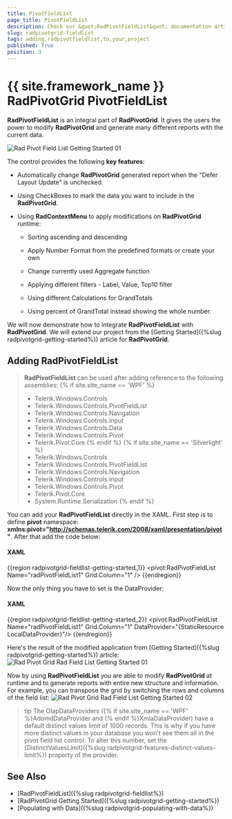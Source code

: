 ```yaml
---
title: PivotFieldList
page_title: PivotFieldList
description: Check our &quot;RadPivotFieldList&quot; documentation article for the RadPivotGrid {{ site.framework_name }} control.
slug: radpivotgrid-fieldlist
tags: adding,radpivotfieldlist,to,your,project
published: True
position: 3
---
```


# {{ site.framework_name }} RadPivotGrid PivotFieldList

__RadPivotFieldList__ is an integral part of __RadPivotGrid__. It gives the users the power to modify __RadPivotGrid__ and generate many different reports with the current data.

![Rad Pivot Field List Getting Started 01](images/RadPivotFieldList_GettingStarted_01.png)

The control provides the following **key features**:

* Automatically change __RadPivotGrid__ generated report when the "Defer Layout Update" is unchecked.

* Using CheckBoxes to mark the data you want to include in the __RadPivotGrid__.

* Using __RadContextMenu__ to apply modifications on __RadPivotGrid__ runtime:

	* Sorting ascending and descending

	* Apply Number Format from the predefined formats or create your own

	* Change currently used Aggregate function

	* Applying different filters - Label, Value, Top10 filter

	* Using different Calculations for GrandTotals

	* Using percent of GrandTotal instead showing the whole number.

We will now demonstrate how to integrate __RadPivotFieldList__ with __RadPivotGrid__. We will extend our project from the [Getting Started]({%slug radpivotgrid-getting-started%}) article for __RadPivotGrid__.

## Adding RadPivotFieldList

>__RadPivotFieldList__ can be used after adding reference to the following assemblies:
{% if site.site_name == 'WPF' %}
>	* Telerik.Windows.Controls
>	* Telerik.Windows.Controls.PivotFieldList
>	* Telerik.Windows.Controls.Navigation
>	* Telerik.Windows.Controls.Input
>	* Telerik.Windows.Controls.Data
>	* Telerik.Windows.Controls.Pivot
>	* Telerik.Pivot.Core
{% endif %}
{% if site.site_name == 'Silverlight' %}
>	* Telerik.Windows.Controls
>	* Telerik.Windows.Controls.PivotFieldList
>	* Telerik.Windows.Controls.Navigation
>	* Telerik.Windows.Controls.Input
>	* Telerik.Windows.Controls.Pivot
>	* Telerik.Pivot.Core
>	* System.Runtime.Serialization
{% endif %}

You can add your __RadPivotFieldList__ directly in the XAML. First step is to define __pivot__ namespace: __xmlns:pivot="http://schemas.telerik.com/2008/xaml/presentation/pivot"__. After that add the code below:        	

#### __XAML__  
{{region radpivotgrid-fieldlist-getting-started_1}}
	<pivot:RadPivotFieldList Name="radPivotFieldList1" Grid.Column="1" />
{{endregion}}

Now the only thing you have to set is the DataProvider:        	

#### __XAML__  
{{region radpivotgrid-fieldlist-getting-started_2}}
	<pivot:RadPivotFieldList Name="radPivotFieldList1" Grid.Column="1"  DataProvider="{StaticResource LocalDataProvider}"/>
{{endregion}}

Here's the result of the modified application from [Getting Started]({%slug radpivotgrid-getting-started%}) article:
![Rad Pivot Grid Rad Field List Getting Started 01](images/RadPivotGrid_RadFieldList_GettingStarted_01.png)

Now by using __RadPivotFieldList__ you are able to modify __RadPivotGrid__ at runtime and to generate reports with entire new structure and information. For example, you can transpose the grid by switching the rows and columns of the field list:
![Rad Pivot Grid Rad Field List Getting Started 02](images/RadPivotGrid_RadFieldList_GettingStarted_02.png)

>tip The OlapDataProviders ({% if site.site_name == 'WPF' %}AdomdDataProvider and {% endif %}XmlaDataProvider) have a default distinct values limit of 1000 records. This is why if you have more distinct values in your database you won't see them all in the pivot field list control. To alter this number, set the [DistinctValuesLimit]({%slug radpivotgrid-features-distinct-values-limit%}) property of the provider.

## See Also 
 * [RadPivotFieldList]({%slug radpivotgrid-fieldlist%})
 * [RadPivotGrid Getting Started]({%slug radpivotgrid-getting-started%})
 * [Populating with Data]({%slug radpivotgrid-populating-with-data%})
